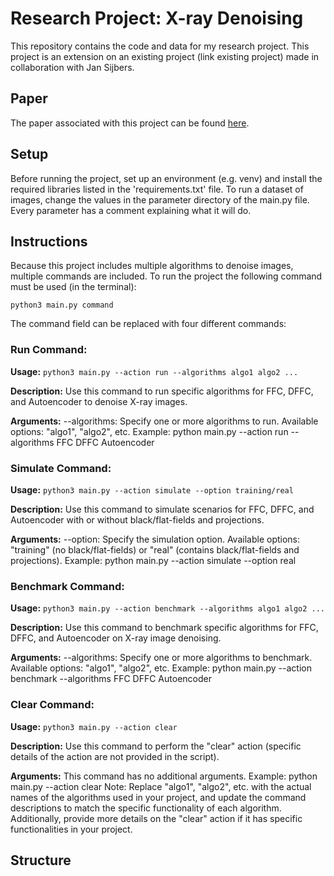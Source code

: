 # Research Project: X-ray Denoising
This repository contains the code and data for my research project. This project is an extension on an existing project
(link existing project) made in collaboration with Jan Sijbers. 

## Paper
The paper associated with this project can be found [here]({paper_link}).

## Setup
Before running the project, set up an environment (e.g. venv) and install the required libraries listed in the 
'requirements.txt' file. To run a dataset of images, change the values in the parameter directory of the main.py file. 
Every parameter has a comment explaining what it will do.

## Instructions
Because this project includes multiple algorithms to denoise images, multiple commands are included. To run the project
the following command must be used (in the terminal):

`python3 main.py command`

The command field can be replaced with four different commands:

### Run Command:
**Usage:** 
`python3 main.py --action run --algorithms algo1 algo2 ...`

**Description:**
Use this command to run specific algorithms for FFC, DFFC, and Autoencoder to denoise X-ray images.

**Arguments:**
--algorithms: Specify one or more algorithms to run. Available options: "algo1", "algo2", etc.
Example: python main.py --action run --algorithms FFC DFFC Autoencoder

### Simulate Command:
**Usage:** 
`python3 main.py --action simulate --option training/real`

**Description:**
Use this command to simulate scenarios for FFC, DFFC, and Autoencoder with or without black/flat-fields and projections.

**Arguments:**
--option: Specify the simulation option. Available options: "training" (no black/flat-fields) or "real" (contains black/flat-fields and projections).
Example: python main.py --action simulate --option real

### Benchmark Command:
**Usage:**
`python3 main.py --action benchmark --algorithms algo1 algo2 ...`

**Description:**
Use this command to benchmark specific algorithms for FFC, DFFC, and Autoencoder on X-ray image denoising.

**Arguments:**
--algorithms: Specify one or more algorithms to benchmark. Available options: "algo1", "algo2", etc.
Example: python main.py --action benchmark --algorithms FFC DFFC Autoencoder

### Clear Command:
**Usage:**
`python3 main.py --action clear`

**Description:**
Use this command to perform the "clear" action (specific details of the action are not provided in the script).

**Arguments:**
This command has no additional arguments.
Example: python main.py --action clear
Note: Replace "algo1", "algo2", etc. with the actual names of the algorithms used in your project, and update the command descriptions to match the specific functionality of each algorithm. Additionally, provide more details on the "clear" action if it has specific functionalities in your project.

## Structure





